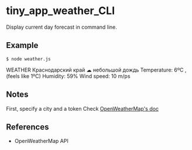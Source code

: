 # tiny_app_weather_CLI
Display current day forecast in command line.

## Example

```shell
$ node weather.js
```
WEATHER Краснодарский край
☁ небольшой дождь
Temperature: 6ºC , (feels like 1ºC)
Humidity: 59%
Wind speed: 10 m/ps

## Notes
First, specify a city and a token
Check [OpenWeatherMap's doc](https://openweathermap.org)

## References
- OpenWeatherMap API
